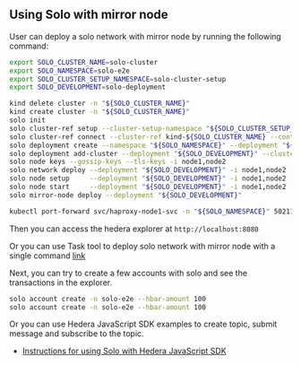 ## Using Solo with mirror node

User can deploy a solo network with mirror node by running the following command:

```bash
export SOLO_CLUSTER_NAME=solo-cluster
export SOLO_NAMESPACE=solo-e2e
export SOLO_CLUSTER_SETUP_NAMESPACE=solo-cluster-setup
export SOLO_DEVELOPMENT=solo-deployment

kind delete cluster -n "${SOLO_CLUSTER_NAME}"
kind create cluster -n "${SOLO_CLUSTER_NAME}"
solo init
solo cluster-ref setup --cluster-setup-namespace "${SOLO_CLUSTER_SETUP_NAMESPACE}"
solo cluster-ref connect --cluster-ref kind-${SOLO_CLUSTER_NAME} --context kind-${SOLO_CLUSTER_NAME} --email john@doe.com
solo deployment create --namespace "${SOLO_NAMESPACE}" --deployment "${SOLO_DEVELOPMENT}"
solo deployment add-cluster --deployment "${SOLO_DEVELOPMENT}" --cluster-ref kind-${SOLO_CLUSTER_NAME} --num-consensus-nodes 2
solo node keys --gossip-keys --tls-keys -i node1,node2
solo network deploy --deployment "${SOLO_DEVELOPMENT}" -i node1,node2
solo node setup     --deployment "${SOLO_DEVELOPMENT}" -i node1,node2
solo node start     --deployment "${SOLO_DEVELOPMENT}" -i node1,node2
solo mirror-node deploy --deployment "${SOLO_DEVELOPMENT}"  

kubectl port-forward svc/haproxy-node1-svc -n "${SOLO_NAMESPACE}" 50211:50211 > /dev/null 2>&1 &
```

Then you can access the hedera explorer at `http://localhost:8080`

Or you can use Task tool to deploy solo network with mirror node with a single command [link](TaskTool.md)

Next, you can try to create a few accounts with solo and see the transactions in the explorer.

```bash
solo account create -n solo-e2e --hbar-amount 100
solo account create -n solo-e2e --hbar-amount 100
```

Or you can use Hedera JavaScript SDK examples to create topic, submit message and subscribe to the topic.

<!---
Add SDK.md link here
-->

* [Instructions for using Solo with Hedera JavaScript SDK](SDK.md)

